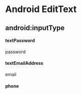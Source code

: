 # Android EditText

## android:inputType

#### textPassword

password

#### textEmailAddress

email

#### phone
